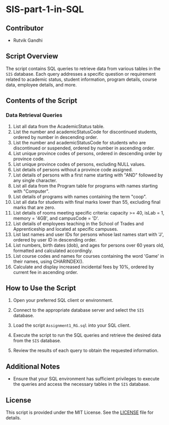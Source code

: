 # SIS-part-1-in-SQL

## Contributor

- Rutvik Gandhi

## Script Overview

The script contains SQL queries to retrieve data from various tables in the `SIS` database. Each query addresses a specific question or requirement related to academic status, student information, program details, course data, employee details, and more.

## Contents of the Script

### Data Retrieval Queries

1. List all data from the AcademicStatus table.
2. List the number and academicStatusCode for discontinued students, ordered by number in descending order.
3. List the number and academicStatusCode for students who are discontinued or suspended, ordered by number in ascending order.
4. List unique province codes of persons, ordered in descending order by province code.
5. List unique province codes of persons, excluding NULL values.
6. List details of persons without a province code assigned.
7. List details of persons with a first name starting with "AND" followed by any single character.
8. List all data from the Program table for programs with names starting with "Computer".
9. List details of programs with names containing the term "coop".
10. List all data for students with final marks lower than 55, excluding final marks that are zero.
11. List details of rooms meeting specific criteria: capacity >= 40, isLab = 1, memory = '4GB', and campusCode = 'D'.
12. List details of employees teaching in the School of Trades and Apprenticeship and located at specific campuses.
13. List last names and user IDs for persons whose last names start with 'J', ordered by user ID in descending order.
14. List numbers, birth dates (dob), and ages for persons over 60 years old, formatted and calculated accordingly.
15. List course codes and names for courses containing the word 'Game' in their names, using CHARINDEX().
16. Calculate and display increased incidental fees by 10%, ordered by current fee in ascending order.

## How to Use the Script

1. Open your preferred SQL client or environment.

2. Connect to the appropriate database server and select the `SIS` database.

3. Load the script `Assignment1_RG.sql` into your SQL client.

4. Execute the script to run the SQL queries and retrieve the desired data from the `SIS` database.

5. Review the results of each query to obtain the requested information.

## Additional Notes

- Ensure that your SQL environment has sufficient privileges to execute the queries and access the necessary tables in the `SIS` database.

## License

This script is provided under the MIT License. See the [LICENSE](LICENSE) file for details.

